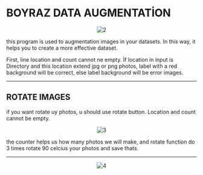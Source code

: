 
# BOYRAZ DATA AUGMENTATİON
<p align="center">
<img src="https://www.resimyukle.org/images/2021/04/15/890855aa8c438ae049196d4e6be241d8.png" alt="2" border="0">
</p>


this program is used to augmentation images in your datasets.
In this way, it helps you to create a more effective dataset.

First, line location and count cannot ne empty.
İf location in input is Directory and this location extend jpg or png photos,
label with a red background will be correct, else label background will be error images.

-------------------------------

## ROTATE IMAGES

if you want rotate uy photos, u should use rotate button.
Location and count cannot be empty.

<p align="center">
<img src="https://www.resimyukle.org/images/2021/04/15/ee709177e33f70577dfcffbd7a2a60b1.png" alt="3" border="0">
</p>

the counter helps us how many photos we will make,
and rotate function do 3 times rotate 90 celcius your photos and save thats.

------------------------------



<p align="center">
<img src="https://www.resimyukle.org/images/2021/04/15/7a2f840637cb230053d9852b0bfc682e.png" alt="4" border="0">
</p>
